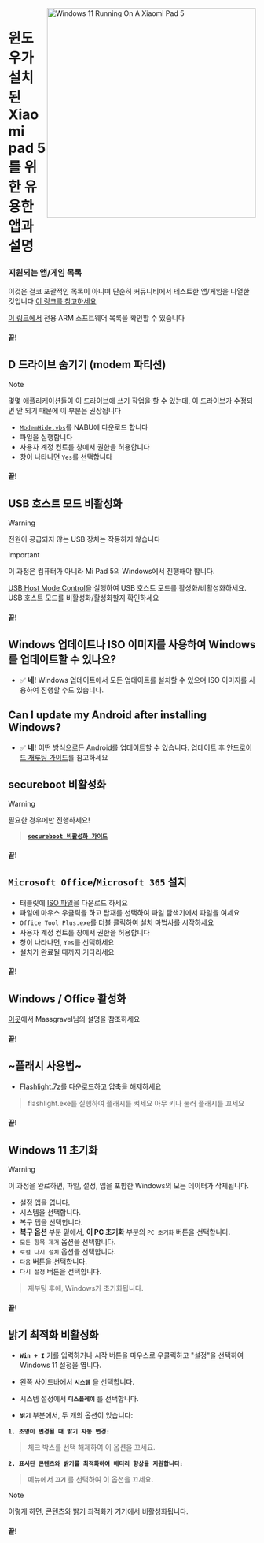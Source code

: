 <img align="right" src="https://raw.githubusercontent.com/erdilS/Port-Windows-11-Xiaomi-Pad-5/main/nabu.png" width="425" alt="Windows 11 Running On A Xiaomi Pad 5">

# 윈도우가 설치된 Xiaomi pad 5를 위한 유용한 앱과 설명

### 지원되는 앱/게임 목록
이것은 결코 포괄적인 목록이 아니며 단순히 커뮤니티에서 테스트한 앱/게임을 나열한 것입니다
[이 링크를 참고하세요](https://docs.google.com/spreadsheets/d/1XYuoySgYQE0HL573sA-0RGMX7I4lt5rWJuQ8Z8yRJNY/edit?usp=drivesdk)

[이 링크에서](https://armrepo.ver.lt/) 전용 ARM 소프트웨어 목록을 확인할 수 있습니다

#### 끝!

## D 드라이브 숨기기 (modem 파티션)
> [!NOTE]
> 몇몇 애플리케이션들이 이 드라이브에 쓰기 작업을 할 수 있는데, 이 드라이브가 수정되면 안 되기 때문에 이 부분은 권장됩니다

- [`ModemHide.vbs`](https://github.com/Misha803/My-Scripts/releases/tag/ModemHide)를 NABU에 다운로드 합니다
- 파일을 실행합니다
- 사용자 계정 컨트롤 창에서 권한을 허용합니다 
- 창이 나타나면 `Yes`를 선택합니다


#### 끝! 


## USB 호스트 모드 비활성화
> [!Warning]
> 전원이 공급되지 않는 USB 장치는 작동하지 않습니다

> [!Important]
> 이 과정은 컴퓨터가 아니라 Mi Pad 5의 Windows에서 진행해야 합니다.

[USB Host Mode Control](https://github.com/Misha803/My-Scripts/releases/tag/USB-Host-Mode-Control)을 실행하여 USB 호스트 모드를 활성화/비활성화하세요. USB 호스트 모드를 비활성화/활성화할지 확인하세요 

#### 끝!

## Windows 업데이트나 ISO 이미지를 사용하여 Windows를 업데이트할 수 있나요?
- ✅ **네!** Windows 업데이트에서 모든 업데이트를 설치할 수 있으며 ISO 이미지를 사용하여 진행할 수도 있습니다.

## Can I update my Android after installing Windows?
- ✅ **네!** 어떤 방식으로든 Android를 업데이트할 수 있습니다. 업데이트 후 [안드로이드 재루팅 가이드](Re-rooting-ko.md)를 참고하세요

## secureboot 비활성화
> [!Warning]
> 필요한 경우에만 진행하세요!

> [**`secureboot 비활성화 가이드`**](/guide/Korean/disable-secureboot-ko.md)

#### 끝!


## ```Microsoft Office```/```Microsoft 365``` 설치
- 태블릿에 [ISO 파일](https://drive.google.com/file/d/10FTyC0XBccj0BkxdIa_W_haixQz-d3to/view?usp=drivesdk)을 다운로드 하세요
- 파일에 마우스 우클릭을 하고 탑재를 선택하여 파일 탐색기에서 파일을 여세요
- ```Office Tool Plus.exe```를 더블 클릭하여 설치 마법사를 시작하세요
- 사용자 계정 컨트롤 창에서 권한을 허용합니다 
- 창이 나타나면, `Yes`를 선택하세요
- 설치가 완료될 때까지 기다리세요

#### 끝!


## Windows / Office 활성화
[이곳](https://github.com/massgravel/Microsoft-Activation-Scripts)에서 Massgravel님의 설명을 참조하세요

#### 끝!


## ~플래시 사용법~
 - [Flashlight.7z](https://github.com/erdilS/Port-Windows-11-Xiaomi-Pad-5/releases/download/1.0/flashlight_fix.7z)를 다운로드하고 압축을 해제하세요
> flashlight.exe를 실행하여 플래시를 켜세요
> 아무 키나 눌러 플래시를 끄세요

#### 끝!

## Windows 11 초기화
> [!Warning]
> 이 과정을 완료하면, 파일, 설정, 앱을 포함한 Windows의 모든 데이터가 삭제됩니다.
- 설정 앱을 엽니다.
- 시스템을 선택합니다.
- 복구 탭을 선택합니다.
- **복구 옵션** 부분 밑에서, **이 PC 초기화** 부분의 ```PC 초기화``` 버튼을 선택합니다.
- ```모든 항목 제거``` 옵션을 선택합니다.
- ```로컬 다시 설치``` 옵션을 선택합니다.
- `다음` 버튼을 선택합니다.
- `다시 설정` 버튼을 선택합니다.
> 재부팅 후에, Windows가 초기화됩니다.

#### 끝!


## 밝기 최적화 비활성화

- **`Win + I`** 키를 입력하거나 시작 버튼을 마우스로 우클릭하고 "설정"을 선택하여 Windows 11 설정을 엽니다.

- 왼쪽 사이드바에서 **`시스템`** 을 선택합니다.

- 시스템 설정에서 **`디스플레이`** 를 선택합니다.

- **`밝기`** 부분에서, 두 개의 옵션이 있습니다:

**```1. 조명이 변경될 때 밝기 자동 변경:```**

> 체크 박스를 선택 해제하여 이 옵션을 끄세요.
  
 **```2. 표시된 콘텐츠와 밝기를 최적화하여 배터리 향상을 지원합니다:```**

> 메뉴에서 **`끄기`** 를 선택하여 이 옵션을 끄세요.

>[!NOTE]
> 이렇게 하면, 콘텐츠와 밝기 최적화가 기기에서 비활성화됩니다.

 #### 끝!














